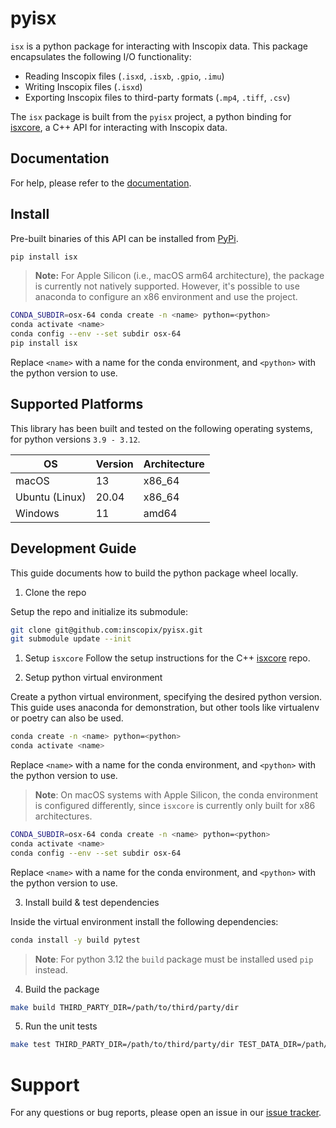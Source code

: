 # pyisx

`isx` is a python package for interacting with Inscopix data.
This package encapsulates the following I/O functionality:
* Reading Inscopix files (`.isxd`, `.isxb`, `.gpio`, `.imu`)
* Writing Inscopix files (`.isxd`)
* Exporting Inscopix files to third-party formats (`.mp4`, `.tiff`, `.csv`)

The `isx` package is built from the `pyisx` project, a python binding for [isxcore](https://github.com/inscopix/isxcore), a C++ API for interacting with Inscopix data.

## Documentation

For help, please refer to the [documentation](https://github.com/inscopix/pyisx).

## Install

Pre-built binaries of this API can be installed from [PyPi](https://pypi.org/project/isx/).

```bash
pip install isx
```

> **Note:** For Apple Silicon (i.e., macOS arm64 architecture), the package is currently not natively supported. However, it's possible to use anaconda to configure an x86 environment and use the project.

```bash
CONDA_SUBDIR=osx-64 conda create -n <name> python=<python>
conda activate <name>
conda config --env --set subdir osx-64
pip install isx
```

Replace `<name>` with a name for the conda environment, and `<python>` with the python version to use.

## Supported Platforms

This library has been built and tested on the following operating systems, for python versions `3.9 - 3.12`.

|  OS | Version | Architecture |
|  --------- | ------- | ----- |
| macOS   | 13 | x86_64 |
| Ubuntu (Linux) | 20.04 | x86_64 |
| Windows | 11 | amd64 |


## Development Guide

This guide documents how to build the python package wheel locally.

1. Clone the repo

Setup the repo and initialize its submodule:

```bash
git clone git@github.com:inscopix/pyisx.git
git submodule update --init
```

1. Setup `isxcore`
Follow the setup instructions for the C++ [isxcore](https://github.com/inscopix/isxcore) repo.

2. Setup python virtual environment

Create a python virtual environment, specifying the desired python version.
This guide uses anaconda for demonstration, but other tools like virtualenv or poetry can also be used.

```bash
conda create -n <name> python=<python>
conda activate <name>
```

Replace `<name>` with a name for the conda environment, and `<python>` with the python version to use.

> **Note**: On macOS systems with Apple Silicon, the conda environment is configured differently, since `isxcore` is currently only built for x86 architectures.

```bash
CONDA_SUBDIR=osx-64 conda create -n <name> python=<python>
conda activate <name>
conda config --env --set subdir osx-64
```

Replace `<name>` with a name for the conda environment, and `<python>` with the python version to use.

3. Install build & test dependencies

Inside the virtual environment install the following dependencies:

```bash
conda install -y build pytest
```

> **Note**: For python 3.12 the `build` package must be installed used `pip` instead.

4. Build the package

```bash
make build THIRD_PARTY_DIR=/path/to/third/party/dir
```

5. Run the unit tests

```bash
make test THIRD_PARTY_DIR=/path/to/third/party/dir TEST_DATA_DIR=/path/to/test/data/dir
```

# Support

For any questions or bug reports, please open an issue in our [issue tracker](https://github.com/inscopix/pyisx/issues).
